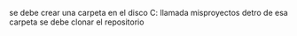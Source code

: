 se debe crear una carpeta en el disco C: llamada misproyectos
detro de esa carpeta se debe clonar el repositorio
